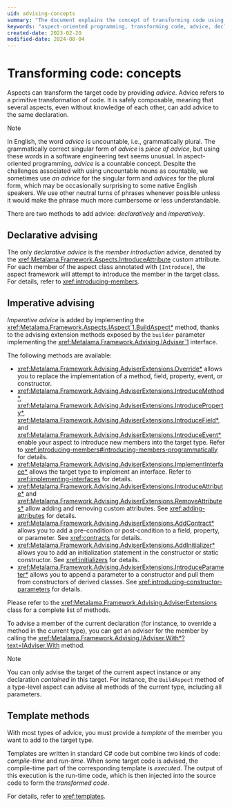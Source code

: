 ```yaml
---
uid: advising-concepts
summary: "The document explains the concept of transforming code using advice in aspect-oriented programming. It discusses two methods of adding advice: declaratively and imperatively. It also covers the use of templates."
keywords: "aspect-oriented programming, transforming code, advice, declarative advising, imperative advising, IntroduceAttribute, IAspect.BuildAspect, AdviserExtensions, template methods, compile-time"
created-date: 2023-02-20
modified-date: 2024-08-04
---
```


# Transforming code: concepts

Aspects can transform the target code by providing _advice_. Advice refers to a primitive transformation of code. It is safely composable, meaning that several aspects, even without knowledge of each other, can add advice to the same declaration.

> [!NOTE]
> In English, the word _advice_ is uncountable, i.e., grammatically plural. The grammatically correct singular form of _advice_ is _piece of advice_, but using these words in a software engineering text seems unusual. In aspect-oriented programming, _advice_ is a countable concept. Despite the challenges associated with using uncountable nouns as countable, we sometimes use _an advice_ for the singular form and _advices_ for the plural form, which may be occasionally surprising to some native English speakers. We use other neutral turns of phrases whenever possible unless it would make the phrase much more cumbersome or less understandable.

There are two methods to add advice: _declaratively_ and _imperatively_.

## Declarative advising

The only _declarative advice_ is the _member introduction_ advice, denoted by the <xref:Metalama.Framework.Aspects.IntroduceAttribute> custom attribute. For each member of the aspect class annotated with `[Introduce]`, the aspect framework will attempt to introduce the member in the target class. For details, refer to <xref:introducing-members>.

## Imperative advising

_Imperative advice_ is added by implementing the <xref:Metalama.Framework.Aspects.IAspect`1.BuildAspect*> method, thanks to the advising extension methods exposed by the `builder` parameter implementing the <xref:Metalama.Framework.Advising.IAdviser`1> interface.

The following methods are available:

* <xref:Metalama.Framework.Advising.AdviserExtensions.Override*> allows you to replace the implementation of a method, field, property, event, or constructor.
* <xref:Metalama.Framework.Advising.AdviserExtensions.IntroduceMethod*>, <xref:Metalama.Framework.Advising.AdviserExtensions.IntroduceProperty*>, <xref:Metalama.Framework.Advising.AdviserExtensions.IntroduceField*>, and <xref:Metalama.Framework.Advising.AdviserExtensions.IntroduceEvent*> enable your aspect to introduce new members into the target type. Refer to <xref:introducing-members#introducing-members-programmatically> for details.
* <xref:Metalama.Framework.Advising.AdviserExtensions.ImplementInterface*> allows the target type to implement an interface. Refer to <xref:implementing-interfaces> for details.
* <xref:Metalama.Framework.Advising.AdviserExtensions.IntroduceAttribute*> and <xref:Metalama.Framework.Advising.AdviserExtensions.RemoveAttributes*> allow adding and removing custom attributes. See <xref:adding-attributes> for details.
* <xref:Metalama.Framework.Advising.AdviserExtensions.AddContract*> allows you to add a pre-condition or post-condition to a field, property, or parameter. See <xref:contracts> for details.
* <xref:Metalama.Framework.Advising.AdviserExtensions.AddInitializer*> allows you to add an initialization statement in the constructor or static constructor. See <xref:initializers> for details.
* <xref:Metalama.Framework.Advising.AdviserExtensions.IntroduceParameter*> allows you to append a parameter to a constructor and pull them from constructors of derived classes. See <xref:introducing-constructor-parameters> for details.

Please refer to the <xref:Metalama.Framework.Advising.AdviserExtensions> class for a complete list of methods.

To advise a member of the current declaration (for instance, to override a method in the current type), you can get an adviser for the member by calling the <xref:Metalama.Framework.Advising.IAdviser.With*?text=IAdviser.With> method.

> [!NOTE]
> You can only advise the target of the current aspect instance or any declaration _contained_ in this target. For instance, the `BuildAspect` method of a type-level aspect can advise all methods of the current type, including all parameters.

## Template methods

With most types of advice, you must provide a _template_ of the member you want to add to the target type.

Templates are written in standard C# code but combine two kinds of code: _compile-time_ and _run-time_. When some target code is advised, the compile-time part of the corresponding template is _executed_. The output of this execution is the run-time code, which is then injected into the source code to form the _transformed code_.

For details, refer to <xref:templates>.


